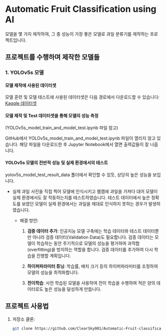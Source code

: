 # Automatic Fruit Classification using AI

모델을 몇 가지 제작하여, 그 중 성능이 가장 좋은 모델로 과일 분류기를 제작하는 프로젝트입니다.

## 프로젝트를 수행하며 제작한 모델들

### 1. YOLOv5s 모델

#### 모델 제작에 사용된 데이터셋

모델 훈련 및 모델 테스트에 사용된 데이터셋은 다음 경로에서 다운로드할 수 있습니다: [Kaggle 데이터셋](https://www.kaggle.com/datasets/sriramr/fruits-fresh-and-rotten-for-classification)

#### 모델 제작 및 Test 데이터셋을 통해 모델의 성능 측정
(YOLOv5s_model_train_and_model_test.ipynb 파일 참고)

GitHub에서 YOLOv5s_model_train_and_model_test.ipynb 파일이 열리지 않고 있습니다. 해당 파일을 다운로드한 후 Jupyter Notebook에서 열면 출력값들이 잘 나옵니다.

#### YOLOv5s 모델의 전반적 성능 및 실제 환경에서의 테스트

yolov5s_model_test_result_data 폴더에서 확인할 수 있듯, 상당히 높은 성능을 보입니다.
* 실제 과일 사진을 직접 찍어 모델에 인식시키고 웹캠에 과일을 가져다 대어 모델이 실제 환경에서도 잘 작동하는지를 테스트하였습니다. 테스트 데이터에서 높은 정확도를 보였던 모델이 실제 환경에서는 과일을 제대로 인식하지 못하는 경우가 발생하였습니다.

  * 해결 방안:
    1. **검증 데이터 추가**:
       인공지능 모델 구축에는 학습 데이터와 테스트 데이터뿐만 아니라 검증 데이터(Validation Data)도 필요합니다. 검증 데이터는 모델이 학습하는 동안 주기적으로 모델의 성능을 평가하여 과적합(overfitting)을 방지하는 역할을 합니다. 검증 데이터를 추가하여 다시 학습을 진행할 계획입니다.

    2. **하이퍼파라미터 튜닝**:
       학습률, 배치 크기 등의 하이퍼파라미터를 조정하여 모델의 성능을 최적화합니다.

    3. **전이학습**:
       사전 학습된 모델을 사용하여 전이 학습을 수행하여 적은 양의 데이터로도 높은 성능을 달성하게 만듭니다.

## 프로젝트 사용법

1. 저장소 클론:
   ```bash
   git clone https://github.com/ClearSky001/Automatic-Fruit-classification-using-AI.git
